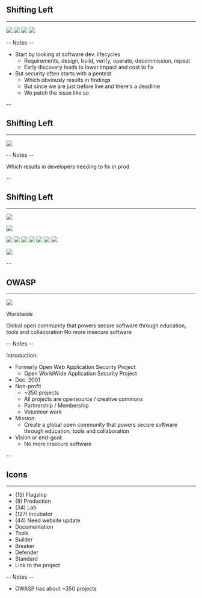 ## Shifting Left
<hr />

![](pics/ssdlc/SDLC.png)<!-- .element style="box-shadow:none; position: fixed; left: 100px; top: 400px; width: 800px; " -->
![](pics/ssdlc/bug_cost.jpg)<!-- .element style="z-index: -100; box-shadow:none; position: fixed; left: 40px; bottom: 25px; width: 750px;" class="fragment" data-fragment-index="0" -->
![](pics/ssdlc/SSDLC_Pentest.png)<!-- .element style="box-shadow:none; position: fixed; left: 570px; top: 320px;" class="fragment" data-fragment-index="1" -->
![](pics/ssdlc/security_afterthought.gif)<!-- .element style="position: fixed; box-shadow:none; width: 900px; bottom: 70px;" class="fragment center-x" data-fragment-index="2" -->


-- Notes --

* Start by looking at software dev. lifecycles
  * Requirements, design, build, verify, operate, decommission, repeat
  * Early discovery leads to lower impact and cost to fix
* But security often starts with a pentest
  * Which obviously results in findings
  * But since we are just before live and there's a deadline
  * We patch the issue like so

--

## Shifting Left
<hr />

![](pics/meme/maintainability/fixing_bugs_in_prod.jpeg)<!-- .element class="center-xy" style="position: fixed; box-shadow:none; width: 850px;"  -->


-- Notes --

Which results in developers needing to fix in prod


--

## Shifting Left
<hr />

![](pics/ssdlc/bug_cost.jpg)<!-- .element style="z-index: -100; box-shadow:none; position: fixed; left: 40px; bottom: 25px; width: 750px;" -->

![](pics/ssdlc/SDLC.png)<!-- .element style="box-shadow:none; position: fixed; left: 100px; top: 400px; width: 800px; " -->

![](pics/ssdlc/SSDLC_Risk.png)<!-- .element style="box-shadow:none; position: fixed; left: 130px; top: 320px;" class="fragment" data-fragment-index="0" -->
![](pics/ssdlc/SSDLC_Threat.png)<!-- .element style="box-shadow:none; position: fixed; left: 240px; top: 320px;" class="fragment" data-fragment-index="0" -->
![](pics/ssdlc/SSDLC_Static.png)<!-- .element style="box-shadow:none; position: fixed; left: 350px; top: 320px;" class="fragment" data-fragment-index="0" -->
![](pics/ssdlc/SSDLC_Dynamic.png)<!-- .element style="box-shadow:none; position: fixed; left: 460px; top: 320px;" class="fragment" data-fragment-index="0" -->
![](pics/ssdlc/SSDLC_Pentest.png)<!-- .element style="box-shadow:none; position: fixed; left: 570px; top: 320px;"  -->
![](pics/ssdlc/SSDLC_Config.png)<!-- .element style="box-shadow:none; position: fixed; left: 680px; top: 320px;" class="fragment" data-fragment-index="0" -->
![](pics/ssdlc/SSDLC_Cleanup.png)<!-- .element style="box-shadow:none; position: fixed; left: 780px; top: 320px;" class="fragment" data-fragment-index="0" -->

![](pics/ssdlc/SSDLC_Left.png)<!-- .element style="box-shadow:none; position: fixed; left: 300px; top: 220px;" class="fragment" data-fragment-index="3" -->


--

## OWASP
<hr />

![](./pics/OWASP_top10/owasp_logo.png)<!-- .element class="center-xy" style="position: fixed; box-shadow:none; width: 500px;"  -->

<span>Worldwide</span><!-- .element class="fragment" style="font-size: 24px; font-weight: bold; display: block; opacity: 1; transform: rotate(-25deg); background-color: white; color: red; position: fixed; top: 400px; left: 450px; width: 90px; height: 23px;" -->

<span>Global open community that powers secure software through education, tools and collaboration</span><!-- .element class="fragment center-x" style="font-size: 20px; position: fixed; bottom: 150px; width: 900px;" -->
<span>No more insecure software</span><!-- .element class="fragment center-x" style="font-size: 80px; position: fixed; bottom: 50px; width: 900px;" -->


-- Notes --

Introduction:
* Formerly Open Web Application Security Project
  * Open WorldWide Application Security Project
* Dec. 2001
* Non-profit
  * ~350 projects
  * All projects are opensource / creative commons
  * Partnership / Membership
  * Volunteer work
* Mission:
  * Create a global open community that powers secure software through education, tools and collaboration
* Vision or end-goal:
  * No more insecure software

--



## Icons
<hr />

* <i class="fas fa-xs fa-flag"> </i> (15) Flagship
* <i class="fas fa-xs fa-industry"> </i> (8) Production
* <i class="fas fa-xs fa-flask"> </i> (34) Lab
* <i class="fas fa-xs fa-egg"> </i> (127) Incubator
* <i class="fas fa-xs fa-question"> </i> (44) Need website update
* <i class="fas fa-xs fa-book"> </i> Documentation
* <i class="fas fa-xs fa-tools"> </i> Tools
* <i class="fas fa-xs fa-toolbox"> </i> Builder
* <i class="fas fa-xs fa-hammer"> </i> Breaker
* <i class="fas fa-xs fa-shield"> </i> Defender
* <i class="fas fa-xs fa-book-open"> </i> Standard
* <a class="fas fa-xs fa-external-link" target="_blank" href="https://owasp.org/www-project-thick-client-top-10/"> </a> Link to the project

-- Notes --

* OWASP has about ~350 projects


